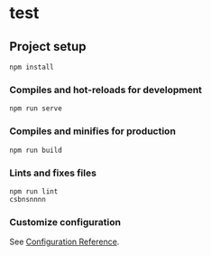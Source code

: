# test

## Project setup
```
npm install
```

### Compiles and hot-reloads for development
```
npm run serve
```

### Compiles and minifies for production
```
npm run build
```

### Lints and fixes files
```
npm run lint
csbnsnnnn
```

### Customize configuration
See [Configuration Reference](https://cli.vuejs.org/config/).

